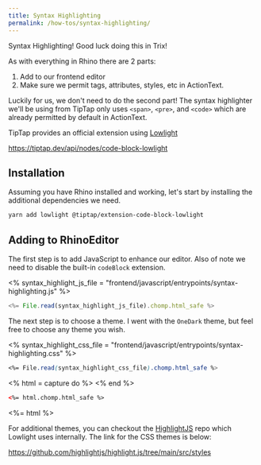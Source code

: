 ```yaml
---
title: Syntax Highlighting
permalink: /how-tos/syntax-highlighting/
---
```


Syntax Highlighting! Good luck doing this in Trix!

As with everything in Rhino there are 2 parts:

1. Add to our frontend editor
1. Make sure we permit tags, attributes, styles, etc in ActionText.

Luckily for us, we don't need to do the second part! The syntax highlighter we'll be using from TipTap only uses `<span>`, `<pre>`, and `<code>` which are already permitted by default in ActionText.

TipTap provides an official extension using [Lowlight](https://github.com/wooorm/lowlight)

<https://tiptap.dev/api/nodes/code-block-lowlight>

## Installation

Assuming you have Rhino installed and working, let's start by installing the additional dependencies we need.

```bash
yarn add lowlight @tiptap/extension-code-block-lowlight
```

## Adding to RhinoEditor


The first step is to add JavaScript to enhance our editor. Also of note we need to disable
the built-in `codeBlock` extension.

<% syntax_highlight_js_file = "frontend/javascript/entrypoints/syntax-highlighting.js" %>

```js
<%= File.read(syntax_highlight_js_file).chomp.html_safe %>
```

The next step is to choose a theme. I went with the `OneDark` theme, but feel free to choose any theme you wish.

<% syntax_highlight_css_file = "frontend/javascript/entrypoints/syntax-highlighting.css" %>

```css
<%= File.read(syntax_highlight_css_file).chomp.html_safe %>
```

<script type="module" data-turbo-track="reload" src="<%= asset_path syntax_highlight_js_file.split("frontend/")[1] %>" defer></script>
<script type="module">
// Sometimes inputs get cached. We need to fix that.
document.querySelector("#syntax-highlight-input").setAttribute("value", "<pre><code class='highlight-js'>console.log('Hello World')</code></pre>")
</script>

<style type="text/css" data-turbo-track="reload">
<%= File.read(syntax_highlight_css_file).chomp.html_safe %>
</style>

<% html = capture do %>
<input type="hidden" id="syntax-highlight-input" value="<pre><code class='highlight-js'>console.log('Hello World')</code></pre>">
<rhino-editor id="syntax-highlight-editor" input="syntax-highlight-input"></rhino-editor>
<% end %>

```html
<%= html.chomp.html_safe %>
```

<%= html %>

For additional themes, you can checkout the [HighlightJS](https://github.com/highlightjs/highlight.js) repo which Lowlight uses internally. The link for the CSS themes is below:

<https://github.com/highlightjs/highlight.js/tree/main/src/styles>
